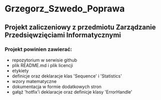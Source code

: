 # Grzegorz_Szwedo_Poprawa

## Projekt zaliczeniowy z przedmiotu Zarządzanie Przedsięwzięciami Informatycznymi

### Projekt powinien zawierać:


- repozytorium w serwisie github
- plik README.md i plik licencji
- etykiety
- definicje oraz deklaracje klas 'Sequence' i 'Statistics'
- wzory matematyczne
- dokumentacja w formie dodatkowych stron
- gałąź 'hotfix'i deklaracje oraz definicje klasy 'ErrorHandle'

